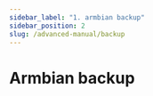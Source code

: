 ```yaml
---
sidebar_label: "1. armbian backup"
sidebar_position: 2
slug: /advanced-manual/backup
---
```


# Armbian backup
